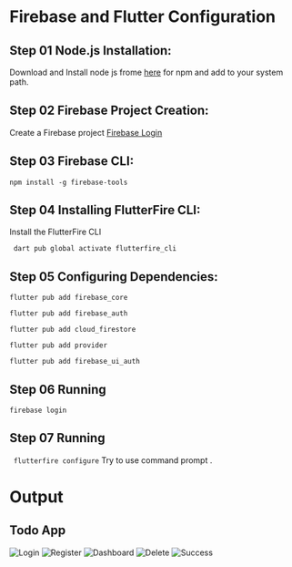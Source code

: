 # Firebase and Flutter Configuration

## Step 01 Node.js Installation:

Download and Install node js frome <a href="https://nodejs.org/en/download">here</a> for npm and add to your system path.

## Step 02 Firebase Project Creation:
Create a Firebase project <a href="https://console.firebase.google.com/">Firebase Login </a>


## Step 03 Firebase CLI:
``` npm install -g firebase-tools ```

## Step 04  Installing FlutterFire CLI:

Install the FlutterFire CLI

```  dart pub global activate flutterfire_cli ```

## Step 05 Configuring Dependencies: 


```flutter pub add firebase_core```

```flutter pub add firebase_auth```

```flutter pub add cloud_firestore```

```flutter pub add provider```

```flutter pub add firebase_ui_auth```

## Step 06 Running

``` firebase login ```

## Step 07 Running
```  flutterfire configure ``` 
Try to use command prompt .


# Output 

## Todo App 

<!-- <img src="./ouput_Pics/login.png" />
<img src="/ouput_Pics/register.png" />
<img src="/ouput_Pics/dashboard.png" />
<img src="./ouput_Pics/delete.png" />
<img src="./ouput_Pics/success.png" /> -->

![Login](./ouput_Pics/login.png) ![Register](/ouput_Pics/register.png) ![Dashboard](/ouput_Pics/dashboard.png) ![Delete](./ouput_Pics/delete.png) ![Success](./ouput_Pics/success.png)
